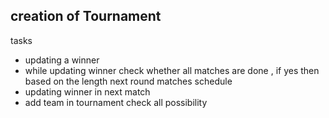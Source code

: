 creation of Tournament 
- 

tasks
- updating a winner
- while updating winner check whether all matches are done , if yes then based on the length next round matches schedule
- updating winner in next match
- add team in tournament check all possibility